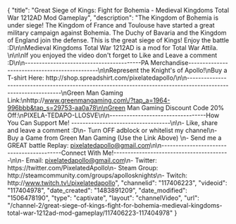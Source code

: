 {
    "title": "Great Siege of Kings: Fight for Bohemia - Medieval Kingdoms Total War 1212AD Mod Gameplay",
    "description": "The Kingdom of Bohemia is under siege!  The Kingdom of France and Toulouse have started a great military campaign against Bohemia.  The Duchy of Bavaria and the Kingdom of England join the defense.  This is the great siege of Kings!  Enjoy the battle :D\n\nMedieval Kingdoms Total War 1212AD is a mod for Total War Attila.   \n\n\nIf you enjoyed the video don't forget to Like and Leave a comment :D\n\n-----------------------------------------PA Merchandise----------------------------------------------\n\nRepresent the Knight's of Apollo!\nBuy a T-shirt Here: http:\/\/shop.spreadshirt.com\/pixelatedapollo\/\n\n---------------------------------------------------------------------------------------------------------------\nGreen Man Gaming Link:\nhttp:\/\/www.greenmangaming.com\/?tap_a=1964-996bbb&tap_s=29753-aa0a78\n\nGreen Man Gaming Discount Code 20% Off:\nPIXELA-TEDAPO-LLOSVE\n\n----------------------------------How You Can Support Me! -----------------------------------\n\n- Like, share and leave a comment :D\n- Turn OFF adblock or whitelist my channel\n- Buy a Game from Green Man Gaming (Use the Link Above) \n- Send me a GREAT battle Replay: pixelatedapollo@gmail.com\n\n------------------------------------------Connect With Me!-----------------------------------------\n\n- Email: pixelatedapollo@gmail.com\n- Twitter: https:\/\/twitter.com\/PixelatedApollo\n- Steam Group:  http:\/\/steamcommunity.com\/groups\/apollosknights\n- Twitch: http:\/\/www.twitch.tv\/pixelatedapollo",
    "channelid": "117406223",
    "videoid": "117404978",
    "date_created": "1483891209",
    "date_modified": "1506478190",
    "type": "captivate",
    "layout": "channelVideo",
    "url": "\/channel-2\/great-siege-of-kings-fight-for-bohemia-medieval-kingdoms-total-war-1212ad-mod-gameplay\/117406223-117404978"
}
